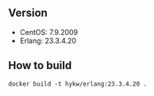 ## Version
- CentOS: 7.9.2009
- Erlang: 23.3.4.20

## How to build

```
docker build -t hykw/erlang:23.3.4.20 .
```
